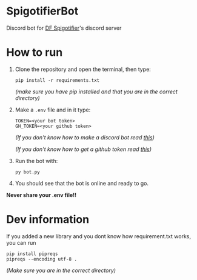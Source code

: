 # SpigotifierBot

Discord bot for [DF Spigotifier](https://github.com/Wonkers0/DFSpigot)'s discord server

# How to run

1. Clone the repository and open the terminal, then type:

    `pip install -r requirements.txt`

    _(make sure you have pip installed and that you are in the correct directory)_

2. Make a `.env` file and in it type:

    ```
    TOKEN=<your bot token>
    GH_TOKEN=<your github token>
    ```

    _(If you don't know how to make a discord bot read [this](https://discordpy.readthedocs.io/en/stable/discord.html))_

    _(If you don't know how to get a github token read [this](https://catalyst.zoho.com/help/tutorials/githubbot/generate-access-token.html))_

3. Run the bot with:

    `py bot.py`

4. You should see that the bot is online and ready to go.

**Never share your .env file!!**

# Dev information

If you added a new library and you dont know how requirement.txt works, you can run

```
pip install pipreqs
pipreqs --encoding utf-8 .
```

_(Make sure you are in the correct directory)_
